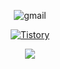 <div align="center">
  
  ![gmail](https://img.shields.io/badge/GMail-8350130@gmail.com-339933?style=for-the-badge&logo=gmail)
  
  [![Tistory](https://img.shields.io/badge/Blog-mangph4.tistory.com-orange?style=for-the-badge)](https://mangph4.tistory.com)

  <a href="https://github.com/mangpha">
    <img align="center" src="https://github-readme-stats.vercel.app/api?username=Mangpha&count_private=true&show_icons=true&theme=tokyonight" />
  </a>
 


  
</div>
